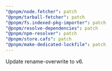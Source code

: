 ```yaml
---
"@pnpm/node.fetcher": patch
"@pnpm/tarball-fetcher": patch
"@pnpm/fs.indexed-pkg-importer": patch
"@pnpm/resolve-dependencies": patch
"@pnpm/npm-resolver": patch
"@pnpm/store.cafs": patch
"@pnpm/make-dedicated-lockfile": patch
---
```


Update rename-overwrite to v6.
